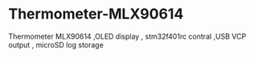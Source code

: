 # Thermometer-MLX90614
Thermometer MLX90614 ,OLED display , stm32f401rc contral ,USB VCP output , microSD log storage

